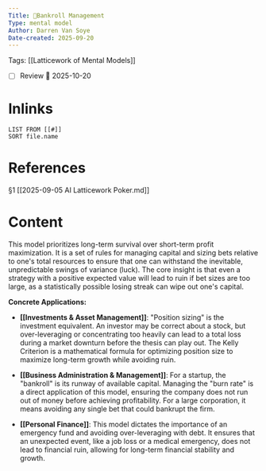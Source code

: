 ```yaml
---
Title: 🧩Bankroll Management
Type: mental model 
Author: Darren Van Soye 
Date-created: 2025-09-20
---
```

Tags: [[Latticework of Mental Models]]

- [ ] Review 📅 2025-10-20
    
# Inlinks

```dataview
LIST FROM [[#]]
SORT file.name
```

# References

§1 [[2025-09-05 AI Latticework Poker.md]]

# Content

This model prioritizes long-term survival over short-term profit maximization. It is a set of rules for managing capital and sizing bets relative to one's total resources to ensure that one can withstand the inevitable, unpredictable swings of variance (luck). The core insight is that even a strategy with a positive expected value will lead to ruin if bet sizes are too large, as a statistically possible losing streak can wipe out one's capital.

**Concrete Applications:**

- **[[Investments & Asset Management]]**: "Position sizing" is the investment equivalent. An investor may be correct about a stock, but over-leveraging or concentrating too heavily can lead to a total loss during a market downturn before the thesis can play out. The Kelly Criterion is a mathematical formula for optimizing position size to maximize long-term growth while avoiding ruin.
    
- **[[Business Administration & Management]]**: For a startup, the "bankroll" is its runway of available capital. Managing the "burn rate" is a direct application of this model, ensuring the company does not run out of money before achieving profitability. For a large corporation, it means avoiding any single bet that could bankrupt the firm.
    
- **[[Personal Finance]]**: This model dictates the importance of an emergency fund and avoiding over-leveraging with debt. It ensures that an unexpected event, like a job loss or a medical emergency, does not lead to financial ruin, allowing for long-term financial stability and growth.